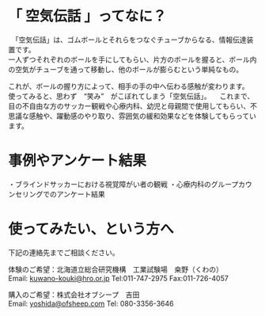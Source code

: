 # 「 空気伝話 」ってなに？
　「空気伝話」は、ゴムボールとそれらをつなぐチューブからなる、情報伝達装置です。  
一人ずつそれぞれのボールを手にしてもらい、片方のボールを握ると、ボール内の空気がチューブを通って移動し、他のボールが膨らむという単純なもの。  

これが、ボールの握り方によって、相手の手の中へ伝わる感触が変わります。  
 使ってみると、思わず　“笑み”　がこぼれてしまう「空気伝話」。
　これまで、目の不自由な方のサッカー観戦や心療内科、幼児と母親間で使用してもらい、不思議な感触や、躍動感のやり取り、雰囲気の緩和効果などを体験してもらっています。

# 事例やアンケート結果  
 ・ブラインドサッカーにおける視覚障がい者の観戦
 ・心療内科のグループカウンセリングでのアンケート結果
 
# 使ってみたい、という方へ
下記の連絡先までご相談ください。  

体験のご希望：北海道立総合研究機構　工業試験場　桒野（くわの）  
Email: kuwano-kouki@hro.or.jp
Tel:011-747-2975 Fax:011-726-4057

購入のご希望：株式会社オブシープ　吉田  
Email: yoshida@ofsheep.com
Tel: 080-3356-3646
